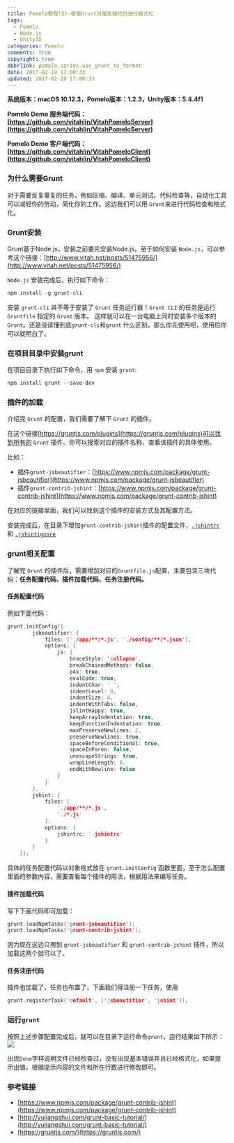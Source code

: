 ```yaml
---
title: Pomelo教程(5)-使用Grunt对服务端代码进行格式化
tags:
  - Pomelo
  - Node.js
  - Unity3D
categories: Pomelo
comments: true
copyright: true
abbrlink: pomelo_series_use_grunt_to_format
date: 2017-02-19 17:00:33
updated: 2017-02-19 17:00:33
---
```


**系统版本：macOS 10.12.3，Pomelo版本：1.2.3，Unity版本：5.4.4f1**

**Pomelo Demo 服务端代码：[https://github.com/vitahlin/VitahPomeloServer](https://github.com/vitahlin/VitahPomeloServer)**

**Pomelo Demo 客户端代码：[https://github.com/vitahlin/VitahPomeloClient](https://github.com/vitahlin/VitahPomeloClient)**

### 为什么需要Grunt

对于需要反复重复的任务，例如压缩、编译、单元测试、代码检查等，自动化工具可以减轻你的劳动，简化你的工作。这边我们可以用 `Grunt`来进行代码检查和格式化。

### Grunt安装

Grunt基于Node.js，安装之前要先安装Node.js。至于如何安装 `Node.js`，可以参考这个链接：[http://www.vitah.net/posts/51475956/](http://www.vitah.net/posts/51475956/)

`Node.js` 安装完成后，执行如下命令：

```c 
npm install -g grunt-cli
```

安装 `grunt-cli` 并不等于安装了 `Grunt` 任务运行器！`Grunt CLI` 的任务是运行 `Gruntfile` 指定的 `Grunt` 版本。 这样就可以在一台电脑上同时安装多个版本的 `Grunt`。还是没读懂到底`grunt-cli`和`grunt` 什么区别，那么你先使用吧，使用后你可以就明白了。

<!--more-->

### 在项目目录中安装grunt

在项目目录下执行如下命令，用 `npm` 安装 `grunt`:

```c
npm install grunt --save-dev
```


### 插件的加载

介绍完 `Grunt` 的配置，我们需要了解下 `Grunt` 的插件。

在这个链接[https://gruntjs.com/plugins](https://gruntjs.com/plugins)可以找到所有的 `Grunt` 插件。你可以搜索对应的插件名称，查看该插件的具体使用。

比如：

- 插件`grunt-jsbeautifier`：[https://www.npmjs.com/package/grunt-jsbeautifier](https://www.npmjs.com/package/grunt-jsbeautifier)
- 插件`grunt-contrib-jshint`：[https://www.npmjs.com/package/grunt-contrib-jshint](https://www.npmjs.com/package/grunt-contrib-jshint)

在对应的链接里面，我们可以找到这个插件的安装方式及其配置方法。

安装完成后，在目录下增加`grunt-contrib-jshint`插件的配置文件，[`.jshintrc`](https://github.com/vitahlin/VitahPomeloServer/blob/master/game-server/.jshintrc)
和 [`.jshintignore`](https://github.com/vitahlin/VitahPomeloServer/blob/master/game-server/.jshintignore)


### grunt相关配置

了解完 `Grunt` 的插件后，需要增加对应的`Gruntfile.js`配置，主要包含三块代码：**任务配置代码、插件加载代码、任务注册代码。**

#### 任务配置代码

例如下面代码：

```c 
grunt.initConfig({
		jsbeautifier: {
			files: ['./app/**/*.js', './config/**/*.json'],
			options: {
				js: {
					braceStyle: 'collapse',
					breakChainedMethods: false,
					e4x: true,
					evalCode: true,
					indentChar: ' ',
					indentLevel: 0,
					indentSize: 4,
					indentWithTabs: false,
					jslintHappy: true,
					keepArrayIndentation: true,
					keepFunctionIndentation: true,
					maxPreserveNewlines: 2,
					preserveNewlines: true,
					spaceBeforeConditional: true,
					spaceInParen: false,
					unescapeStrings: true,
					wrapLineLength: 0,
					endWithNewline: false
				}
			}
		},
		jshint: {
			files: [
				'./app/**/*.js',
				'./*.js'
			],
			options: {
				jshintrc: '.jshintrc'
			}
		}
	});
```

具体的任务配置代码以对象格式放在 `grunt.initConfig` 函数里面，至于怎么配置里面的参数内容，需要查看每个插件的用法，根据用法来编写任务。

#### 插件加载代码

写下下面代码即可加载：

```c 
grunt.loadNpmTasks('grunt-jsbeautifier');
grunt.loadNpmTasks('grunt-contrib-jshint');
```

因为现在这边只用到 `grunt-jsbeautifier` 和 `grunt-contrib-jshint` 插件，所以加载这两个就可以了。

#### 任务注册代码

插件也加载了，任务也布置了，下面我们得注册一下任务，使用

```c 
grunt.registerTask('default', ['jsbeautifier', 'jshint']);
```


### 运行`grunt`

按照上述步骤配置完成后，就可以在目录下运行命令`grunt`，运行结果如下所示：
![](http://oc1mf55gf.bkt.clouddn.com/pomelo20170419001.png)

出现`Done`字样说明文件已经检查过，没有出现基本错误并且已经格式化，如果提示出错，根据提示内容的文件和所在行数进行修改即可。

### 参考链接

- [https://www.npmjs.com/package/grunt-contrib-jshint](https://www.npmjs.com/package/grunt-contrib-jshint)
- [http://yujiangshui.com/grunt-basic-tutorial/](http://yujiangshui.com/grunt-basic-tutorial/)
- [https://gruntjs.com/](https://gruntjs.com/)
